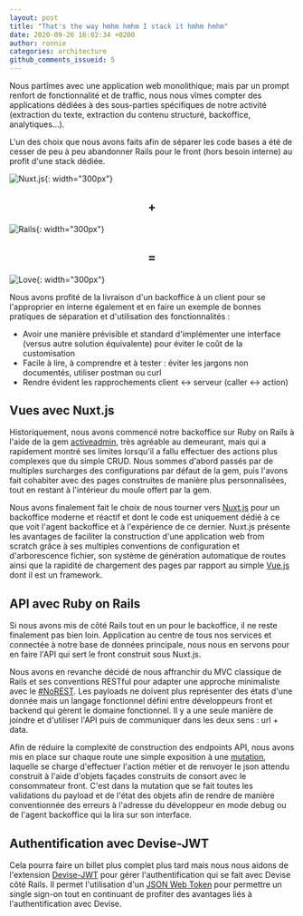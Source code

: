 ```yaml
---
layout: post
title: "That's the way hmhm hmhm I stack it hmhm hmhm"
date: 2020-09-26 16:02:34 +0200
author: ronnie
categories: architecture
github_comments_issueid: 5
---
```


Nous partîmes avec une application web monolithique; mais par un prompt renfort de fonctionnalité et de traffic, nous nous vîmes compter des applications dédiées à des sous-parties spécifiques de notre activité (extraction du texte, extraction du contenu structuré, backoffice, analytiques…).

L'un des choix que nous avons faits afin de séparer les code bases a été de cesser de peu à peu abandonner Rails pour le front (hors besoin interne) au profit d'une stack dédiée.

![Nuxt.js](https://fr.nuxtjs.org/logos/nuxtjs-typo.svg){: width="300px"}

<h2 align="center">+</h2>

![Rails](https://upload.wikimedia.org/wikipedia/commons/thumb/6/62/Ruby_On_Rails_Logo.svg/1200px-Ruby_On_Rails_Logo.svg.png){: width="300px"}

<h2 align="center">=</h2>

![Love](https://media.istockphoto.com/photos/neon-heart-on-brick-wall-picture-id848235926?k=6&m=848235926&s=612x612&w=0&h=resOh2Qt0_wYIOoLGcbnGtu_rXw5Dkp_IsqrerWzWCQ=){: width="300px"}

Nous avons profité de la livraison d'un backoffice à un client pour se l'approprier en interne également et en faire un exemple de bonnes pratiques de séparation et d'utilisation des fonctionnalités :

- Avoir une manière prévisible et standard d'implémenter une interface (versus autre solution équivalente) pour éviter le coût de la customisation
- Facile à lire, à comprendre et à tester : éviter les jargons non documentés, utiliser postman ou curl
- Rendre évident les rapprochements client <-> serveur (caller <-> action)

## Vues avec Nuxt.js

Historiquement, nous avons commencé notre backoffice sur Ruby on Rails à l'aide de la gem [activeadmin](https://github.com/activeadmin/activeadmin), très agréable au demeurant, mais qui a rapidement montré ses limites lorsqu'il a fallu effectuer des actions plus complexes que du simple CRUD. Nous sommes d'abord passés par de multiples surcharges des configurations par défaut de la gem, puis l'avons fait cohabiter avec des pages construites de manière plus personnalisées, tout en restant à l'intérieur du moule offert par la gem.

Nous avons finalement fait le choix de nous tourner vers [Nuxt.js](https://fr.nuxtjs.org/) pour un backoffice moderne et réactif et dont le code est uniquement dédié à ce que voit l'agent backoffice et à l'expérience de ce dernier. Nuxt.js présente les avantages de faciliter la construction d'une application web from scratch grâce à ses multiples conventions de configuration et d'arborescence fichier, son système de génération automatique de routes ainsi que la rapidité de chargement des pages par rapport au simple
[Vue.js](https://fr.vuejs.org/) dont il est un framework.

## API avec Ruby on Rails

Si nous avons mis de côté Rails tout en un pour le backoffice, il ne reste finalement pas bien loin. Application au centre de tous nos services et connectée à notre base de données principale, nous nous en servons pour en faire l'API qui sert le front construit sous Nuxt.js.

Nous avons en revanche décidé de nous affranchir du MVC classique de Rails et ses conventions RESTful pour adapter une approche minimaliste avec le [#NoREST](https://swaxblog.tumblr.com/post/112611863175/who-cares-about-get-vs-post-norest). Les payloads ne doivent plus représenter des états d'une donnée mais un langage fonctionnel défini entre développeurs front et backend qui gèrent le domaine fonctionnel. Il y a une seule manière de joindre et d'utiliser l'API puis de communiquer dans les deux sens : url + data.

Afin de réduire la complexité de construction des endpoints API, nous avons mis en place sur chaque route une simple exposition à une [mutation](http://devblog.purchease.com/rails/2020/02/12/mutation-rails.html), laquelle se charge d'effectuer l'action métier et de renvoyer le json attendu construit à l'aide d'objets façades construits de consort avec le consommateur front. C'est dans la mutation que se fait toutes les validations du payload et de l'état des objets afin de rendre de manière conventionnée des erreurs à l'adresse du développeur en mode debug ou de l'agent backoffice qui la lira sur son interface.

## Authentification avec Devise-JWT

Cela pourra faire un billet plus complet plus tard mais nous nous aidons de l'extension [Devise-JWT](https://github.com/waiting-for-dev/devise-jwt) pour gérer l'authentification qui se fait avec Devise côté Rails. Il permet l'utilisation d'un [JSON Web Token](https://en.wikipedia.org/wiki/JSON_Web_Token) pour permettre un single sign-on tout en continuant de profiter des avantages liés à l'authentification avec Devise.
